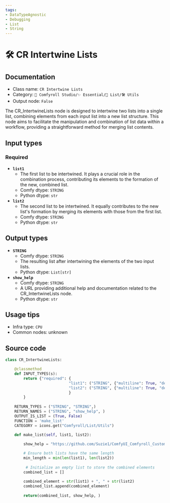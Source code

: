 ```yaml
---
tags:
- DataTypeAgnostic
- Debugging
- List
- String
---
```


# 🛠️ CR Intertwine Lists
## Documentation
- Class name: `CR Intertwine Lists`
- Category: `🧩 Comfyroll Studio/✨ Essential/📜 List/🛠️ Utils`
- Output node: `False`

The CR_IntertwineLists node is designed to intertwine two lists into a single list, combining elements from each input list into a new list structure. This node aims to facilitate the manipulation and combination of list data within a workflow, providing a straightforward method for merging list contents.
## Input types
### Required
- **`list1`**
    - The first list to be intertwined. It plays a crucial role in the combination process, contributing its elements to the formation of the new, combined list.
    - Comfy dtype: `STRING`
    - Python dtype: `str`
- **`list2`**
    - The second list to be intertwined. It equally contributes to the new list's formation by merging its elements with those from the first list.
    - Comfy dtype: `STRING`
    - Python dtype: `str`
## Output types
- **`STRING`**
    - Comfy dtype: `STRING`
    - The resulting list after intertwining the elements of the two input lists.
    - Python dtype: `List[str]`
- **`show_help`**
    - Comfy dtype: `STRING`
    - A URL providing additional help and documentation related to the CR_IntertwineLists node.
    - Python dtype: `str`
## Usage tips
- Infra type: `CPU`
- Common nodes: unknown


## Source code
```python
class CR_IntertwineLists:

    @classmethod
    def INPUT_TYPES(s):
        return {"required": {
                            "list1": ("STRING", {"multiline": True, "default": "", "forceInput": True}),
                            "list2": ("STRING", {"multiline": True, "default": "", "forceInput": True}),
                            }              
        }
        
    RETURN_TYPES = ("STRING", "STRING",)
    RETURN_NAMES = ("STRING", "show_help", )  
    OUTPUT_IS_LIST = (True, False)      
    FUNCTION = 'make_list'
    CATEGORY = icons.get("Comfyroll/List/Utils")

    def make_list(self, list1, list2):
           
        show_help = "https://github.com/Suzie1/ComfyUI_Comfyroll_CustomNodes/wiki/List-Nodes#cr-intertwine-lists"      

        # Ensure both lists have the same length
        min_length = min(len(list1), len(list2))
        
         # Initialize an empty list to store the combined elements
        combined_list = []
        
        combined_element = str(list1) + ", " + str(list2)
        combined_list.append(combined_element)
        
        return(combined_list, show_help, )            

```
